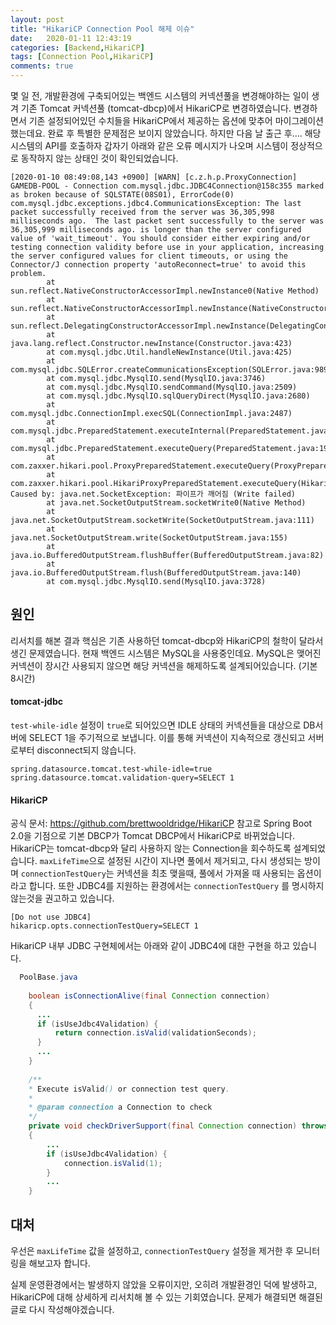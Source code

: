 ```yaml
---
layout: post
title: "HikariCP Connection Pool 해제 이슈"
date:   2020-01-11 12:43:19
categories: [Backend,HikariCP]
tags: [Connection Pool,HikariCP]
comments: true
---
```

몇 일 전, 개발환경에 구축되어있는 백엔드 시스템의 커넥션풀을 변경해야하는 일이 생겨 기존 Tomcat 커넥션풀 (tomcat-dbcp)에서 HikariCP로 변경하였습니다.
변경하면서 기존 설정되어있던 수치들을 HikariCP에서 제공하는 옵션에 맞추어 마이그레이션 했는데요. 완료 후 특별한 문제점은 보이지 않았습니다.
하지만 다음 날 출근 후.... 해당 시스템의 API를 호출하자 갑자기 아래와 같은 오류 메시지가 나오며 시스템이 정상적으로 동작하지 않는 상태인 것이 확인되었습니다.
<!--more-->

```
[2020-01-10 08:49:08,143 +0900] [WARN] [c.z.h.p.ProxyConnection] GAMEDB-POOL - Connection com.mysql.jdbc.JDBC4Connection@158c355 marked as broken because of SQLSTATE(08S01), ErrorCode(0)
com.mysql.jdbc.exceptions.jdbc4.CommunicationsException: The last packet successfully received from the server was 36,305,998 milliseconds ago.  The last packet sent successfully to the server was 36,305,999 milliseconds ago. is longer than the server configured value of 'wait_timeout'. You should consider either expiring and/or testing connection validity before use in your application, increasing the server configured values for client timeouts, or using the Connector/J connection property 'autoReconnect=true' to avoid this problem.
        at sun.reflect.NativeConstructorAccessorImpl.newInstance0(Native Method)
        at sun.reflect.NativeConstructorAccessorImpl.newInstance(NativeConstructorAccessorImpl.java:62)
        at sun.reflect.DelegatingConstructorAccessorImpl.newInstance(DelegatingConstructorAccessorImpl.java:45)
        at java.lang.reflect.Constructor.newInstance(Constructor.java:423)
        at com.mysql.jdbc.Util.handleNewInstance(Util.java:425)
        at com.mysql.jdbc.SQLError.createCommunicationsException(SQLError.java:989)
        at com.mysql.jdbc.MysqlIO.send(MysqlIO.java:3746)
        at com.mysql.jdbc.MysqlIO.sendCommand(MysqlIO.java:2509)
        at com.mysql.jdbc.MysqlIO.sqlQueryDirect(MysqlIO.java:2680)
        at com.mysql.jdbc.ConnectionImpl.execSQL(ConnectionImpl.java:2487)
        at com.mysql.jdbc.PreparedStatement.executeInternal(PreparedStatement.java:1858)
        at com.mysql.jdbc.PreparedStatement.executeQuery(PreparedStatement.java:1966)
        at com.zaxxer.hikari.pool.ProxyPreparedStatement.executeQuery(ProxyPreparedStatement.java:52)
        at com.zaxxer.hikari.pool.HikariProxyPreparedStatement.executeQuery(HikariProxyPreparedStatement.java)
Caused by: java.net.SocketException: 파이프가 깨어짐 (Write failed)
        at java.net.SocketOutputStream.socketWrite0(Native Method)
        at java.net.SocketOutputStream.socketWrite(SocketOutputStream.java:111)
        at java.net.SocketOutputStream.write(SocketOutputStream.java:155)
        at java.io.BufferedOutputStream.flushBuffer(BufferedOutputStream.java:82)
        at java.io.BufferedOutputStream.flush(BufferedOutputStream.java:140)
        at com.mysql.jdbc.MysqlIO.send(MysqlIO.java:3728)        
```

## 원인
리서치를 해본 결과 핵심은 기존 사용하던 tomcat-dbcp와 HikariCP의 철학이 달라서 생긴 문제였습니다.
현재 백엔드 시스템은 MySQL을 사용중인데요. MySQL은 맺어진 커넥션이 장시간 사용되지 않으면 해당 커넥션을 해제하도록 설계되어있습니다. (기본 8시간)

#### tomcat-jdbc
`test-while-idle` 설정이 `true`로 되어있으면 IDLE 상태의 커넥션들을 대상으로 DB서버에 SELECT 1을 주기적으로 보냅니다.
이를 통해 커넥션이 지속적으로 갱신되고 서버로부터 disconnect되지 않습니다.
```
spring.datasource.tomcat.test-while-idle=true
spring.datasource.tomcat.validation-query=SELECT 1
```

#### HikariCP
공식 문서: https://github.com/brettwooldridge/HikariCP
참고로 Spring Boot 2.0을 기점으로 기본 DBCP가 Tomcat DBCP에서 HikariCP로 바뀌었습니다.
HikariCP는 tomcat-dbcp와 달리 사용하지 않는 Connection을 회수하도록 설계되었습니다.
`maxLifeTime`으로 설정된 시간이 지나면 풀에서 제거되고, 다시 생성되는 방이며 `connectionTestQuery`는 커넥션을 최초 맺을때, 풀에서 가져올 때 사용되는 옵션이라고 합니다.
또한 JDBC4를 지원하는 환경에서는 `connectionTestQuery` 를 명시하지 않는것을 권고하고 있습니다. 
```
[Do not use JDBC4]
hikaricp.opts.connectionTestQuery=SELECT 1
```

HikariCP 내부 JDBC 구현체에서는 아래와 같이 JDBC4에 대한 구현을 하고 있습니다.
```java
  PoolBase.java
  
    boolean isConnectionAlive(final Connection connection)
    {
      ...
      if (isUseJdbc4Validation) {
          return connection.isValid(validationSeconds);
      }
      ...
    }
  
    /**
    * Execute isValid() or connection test query.
    *
    * @param connection a Connection to check
    */
    private void checkDriverSupport(final Connection connection) throws SQLException
    {
        ...
        if (isUseJdbc4Validation) {
            connection.isValid(1);
        }
        ...
    }
```

## 대처
우선은 `maxLifeTime` 값을 설정하고, `connectionTestQuery` 설정을 제거한 후 모니터링을 해보고자 합니다.

실제 운영환경에서는 발생하지 않았을 오류이지만, 오히려 개발환경인 덕에 발생하고, HikariCP에 대해 상세하게 리서치해 볼 수 있는 기회였습니다.
문제가 해결되면 해결된 글로 다시 작성해야겠습니다.